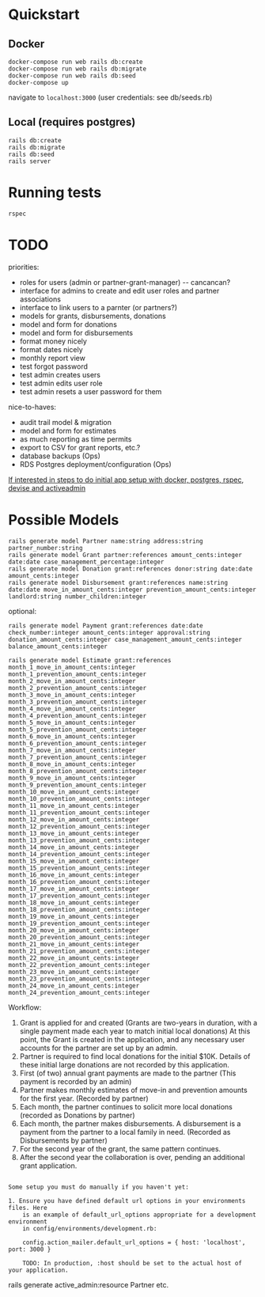 # Quickstart

## Docker

```
docker-compose run web rails db:create
docker-compose run web rails db:migrate
docker-compose run web rails db:seed
docker-compose up
```
navigate to `localhost:3000`
(user credentials: see db/seeds.rb)


## Local (requires postgres)

```
rails db:create
rails db:migrate
rails db:seed
rails server
```

# Running tests

```
rspec
```

# TODO

priorities:
- roles for users (admin or partner-grant-manager) -- cancancan?
- interface for admins to create and edit user roles and partner associations
- interface to link users to a parnter (or partners?)
- models for grants, disbursements, donations
- model and form for donations
- model and form for disbursements
- format money nicely
- format dates nicely
- monthly report view
- test forgot password
- test admin creates users
- test admin edits user role
- test admin resets a user password for them

nice-to-haves:
- audit trail model & migration
- model and form for estimates
- as much reporting as time permits
- export to CSV for grant reports, etc.?
- database backups (Ops)
- RDS Postgres deployment/configuration (Ops)


[If interested in steps to do initial app setup with docker, postgres, rspec, devise and activeadmin](./README-INITIAL-APP-SETUP.md)

# Possible Models
```
rails generate model Partner name:string address:string partner_number:string
rails generate model Grant partner:references amount_cents:integer date:date case_management_percentage:integer
rails generate model Donation grant:references donor:string date:date amount_cents:integer
rails generate model Disbursement grant:references name:string date:date move_in_amount_cents:integer prevention_amount_cents:integer landlord:string number_children:integer
```

optional:
```
rails generate model Payment grant:references date:date check_number:integer amount_cents:integer approval:string donation_amount_cents:integer case_management_amount_cents:integer balance_amount_cents:integer

rails generate model Estimate grant:references month_1_move_in_amount_cents:integer month_1_prevention_amount_cents:integer month_2_move_in_amount_cents:integer month_2_prevention_amount_cents:integer month_3_move_in_amount_cents:integer month_3_prevention_amount_cents:integer month_4_move_in_amount_cents:integer month_4_prevention_amount_cents:integer month_5_move_in_amount_cents:integer month_5_prevention_amount_cents:integer month_6_move_in_amount_cents:integer month_6_prevention_amount_cents:integer month_7_move_in_amount_cents:integer month_7_prevention_amount_cents:integer month_8_move_in_amount_cents:integer month_8_prevention_amount_cents:integer month_9_move_in_amount_cents:integer month_9_prevention_amount_cents:integer month_10_move_in_amount_cents:integer month_10_prevention_amount_cents:integer month_11_move_in_amount_cents:integer month_11_prevention_amount_cents:integer month_12_move_in_amount_cents:integer month_12_prevention_amount_cents:integer month_13_move_in_amount_cents:integer month_13_prevention_amount_cents:integer month_14_move_in_amount_cents:integer month_14_prevention_amount_cents:integer month_15_move_in_amount_cents:integer month_15_prevention_amount_cents:integer month_16_move_in_amount_cents:integer month_16_prevention_amount_cents:integer month_17_move_in_amount_cents:integer month_17_prevention_amount_cents:integer month_18_move_in_amount_cents:integer month_18_prevention_amount_cents:integer month_19_move_in_amount_cents:integer month_19_prevention_amount_cents:integer month_20_move_in_amount_cents:integer month_20_prevention_amount_cents:integer month_21_move_in_amount_cents:integer month_21_prevention_amount_cents:integer month_22_move_in_amount_cents:integer month_22_prevention_amount_cents:integer month_23_move_in_amount_cents:integer month_23_prevention_amount_cents:integer month_24_move_in_amount_cents:integer month_24_prevention_amount_cents:integer

```
Workflow:
1. Grant is applied for and created (Grants are two-years in duration, with a single payment made each year to match initial local donations) At this point, the Grant is created in the application, and any necessary user accounts for the partner are set up by an admin.
1. Partner is required to find local donations for the initial $10K.  Details of these initial large donations are not recorded by this application.
1. First (of two) annual grant payments are made to the partner (This payment is recorded by an admin)
1. Partner makes monthly estimates of move-in and prevention amounts for the first year. (Recorded by partner)
1. Each month, the partner continues to solicit more local donations (recorded as Donations by partner)
1. Each month, the partner makes disbursements.  A disbursement is a payment from the partner to a local family in need.  (Recorded as Disbursements by partner)
1. For the second year of the grant, the same pattern continues.
1. After the second year the collaboration is over, pending an additional grant application.
```

Some setup you must do manually if you haven't yet:

1. Ensure you have defined default url options in your environments files. Here
	is an example of default_url_options appropriate for a development environment
	in config/environments/development.rb:

	config.action_mailer.default_url_options = { host: 'localhost', port: 3000 }

	TODO: In production, :host should be set to the actual host of your application.

```
rails generate active_admin:resource Partner
etc.


